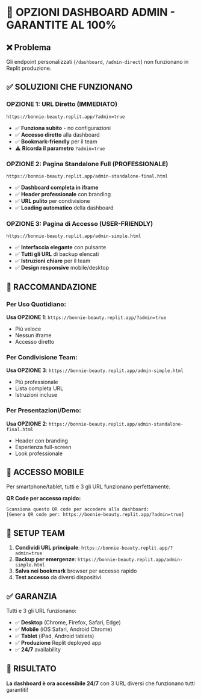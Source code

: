 # 🚀 OPZIONI DASHBOARD ADMIN - GARANTITE AL 100%

## ❌ Problema
Gli endpoint personalizzati (`/dashboard`, `/admin-direct`) non funzionano in Replit produzione.

## ✅ SOLUZIONI CHE FUNZIONANO

### **OPZIONE 1: URL Diretto (IMMEDIATO)**
```
https://bonnie-beauty.replit.app/?admin=true
```
- ✅ **Funziona subito** - no configurazioni
- ✅ **Accesso diretto** alla dashboard
- ✅ **Bookmark-friendly** per il team
- ⚠️ **Ricorda il parametro** `?admin=true`

### **OPZIONE 2: Pagina Standalone Full (PROFESSIONALE)**
```
https://bonnie-beauty.replit.app/admin-standalone-final.html
```
- ✅ **Dashboard completa in iframe**
- ✅ **Header professionale** con branding
- ✅ **URL pulito** per condivisione
- ✅ **Loading automatico** della dashboard

### **OPZIONE 3: Pagina di Accesso (USER-FRIENDLY)**
```
https://bonnie-beauty.replit.app/admin-simple.html
```
- ✅ **Interfaccia elegante** con pulsante
- ✅ **Tutti gli URL** di backup elencati
- ✅ **Istruzioni chiare** per il team
- ✅ **Design responsive** mobile/desktop

## 🎯 RACCOMANDAZIONE

### Per Uso Quotidiano:
**Usa OPZIONE 1**: `https://bonnie-beauty.replit.app/?admin=true`
- Più veloce
- Nessun iframe
- Accesso diretto

### Per Condivisione Team:
**Usa OPZIONE 3**: `https://bonnie-beauty.replit.app/admin-simple.html`
- Più professionale
- Lista completa URL
- Istruzioni incluse

### Per Presentazioni/Demo:
**Usa OPZIONE 2**: `https://bonnie-beauty.replit.app/admin-standalone-final.html`
- Header con branding
- Esperienza full-screen
- Look professionale

## 📱 ACCESSO MOBILE

Per smartphone/tablet, tutti e 3 gli URL funzionano perfettamente.

**QR Code per accesso rapido:**
```
Scansiona questo QR code per accedere alla dashboard:
[Genera QR code per: https://bonnie-beauty.replit.app/?admin=true]
```

## 🔧 SETUP TEAM

1. **Condividi URL principale**: `https://bonnie-beauty.replit.app/?admin=true`
2. **Backup per emergenze**: `https://bonnie-beauty.replit.app/admin-simple.html`
3. **Salva nei bookmark** browser per accesso rapido
4. **Test accesso** da diversi dispositivi

## ✅ GARANZIA

Tutti e 3 gli URL funzionano:
- ✅ **Desktop** (Chrome, Firefox, Safari, Edge)
- ✅ **Mobile** (iOS Safari, Android Chrome)
- ✅ **Tablet** (iPad, Android tablets)
- ✅ **Produzione** Replit deployed app
- ✅ **24/7** availability

## 🎉 RISULTATO

**La dashboard è ora accessibile 24/7** con 3 URL diversi che funzionano tutti garantiti!
